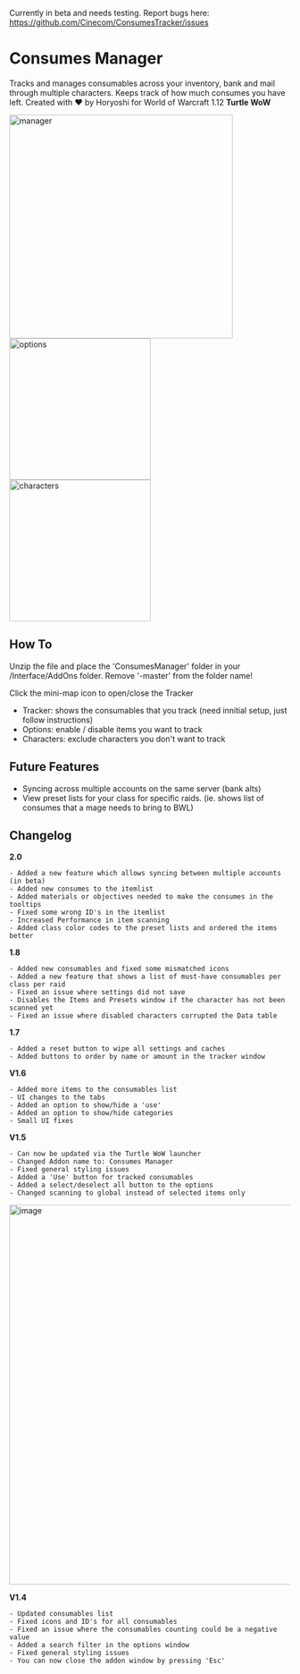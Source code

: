 Currently in beta and needs testing. Report bugs here: https://github.com/Cinecom/ConsumesTracker/issues

# Consumes Manager
Tracks and manages consumables across your inventory, bank and mail through multiple characters. Keeps track of how much consumes you have left.
Created with ♥ by Horyoshi for World of Warcraft 1.12 **Turtle WoW**

<img width="400" alt="manager" src="https://github.com/user-attachments/assets/ddd03dd6-607f-41e1-b103-34cfe9edf721">
<img width="253" alt="options" src="https://github.com/user-attachments/assets/dc29ede3-9dc8-4ba6-96cf-572d71cdcb5f">
<img width="253" alt="characters" src="https://github.com/user-attachments/assets/44eec157-8060-4e96-bf14-ea5d25f35361">

## How To

Unzip the file and place the 'ConsumesManager' folder in your /Interface/AddOns folder. Remove '-master' from the folder name!

Click the mini-map icon to open/close the Tracker
- Tracker: shows the consumables that you track (need innitial setup, just follow instructions)
- Options: enable / disable items you want to track
- Characters: exclude characters you don't want to track

## Future Features

- Syncing across multiple accounts on the same server (bank alts)
- View preset lists for your class for specific raids. (ie. shows list of consumes that a mage needs to bring to BWL)


## Changelog
**2.0**
```
- Added a new feature which allows syncing between multiple accounts (in beta)
- Added new consumes to the itemlist
- Added materials or objectives needed to make the consumes in the tooltips
- Fixed some wrong ID's in the itemlist
- Increased Performance in item scanning
- Added class color codes to the preset lists and ordered the items better
```

**1.8**
```
- Added new consumables and fixed some mismatched icons
- Added a new feature that shows a list of must-have consumables per class per raid
- Fixed an issue where settings did not save
- Disables the Items and Presets window if the character has not been scanned yet
- Fixed an issue where disabled characters corrupted the Data table
```

**1.7**
```
- Added a reset button to wipe all settings and caches
- Added buttons to order by name or amount in the tracker window
```

**V1.6**
```
- Added more items to the consumables list
- UI changes to the tabs
- Added an option to show/hide a 'use'
- Added an option to show/hide categories
- Small UI fixes
```


**V1.5**
```
- Can now be updated via the Turtle WoW launcher
- Changed Addon name to: Consumes Manager
- Fixed general styling issues
- Added a 'Use' button for tracked consumables
- Added a select/deselect all button to the options
- Changed scanning to global instead of selected items only
```

<img width="680" alt="image" src="https://github.com/user-attachments/assets/07fbaeb2-fb67-463f-a743-a28db6d82adc">

**V1.4**
```
- Updated consumables list
- Fixed icons and ID's for all consumables
- Fixed an issue where the consumables counting could be a negative value
- Added a search filter in the options window
- Fixed general styling issues
- You can now close the addon window by pressing 'Esc'
```
